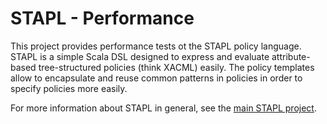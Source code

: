 STAPL - Performance
=====================

This project provides performance tests ot the STAPL policy language. STAPL is a simple Scala DSL designed to express and evaluate attribute-based tree-structured policies (think XACML) easily. The policy templates allow to encapsulate and reuse common patterns in policies in order to specify policies more easily.

For more information about STAPL in general, see the [main STAPL project][1].

 [1]: https://github.com/maartendecat/stapl
